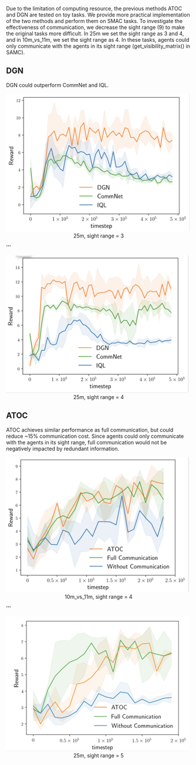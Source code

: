 Due to the limitation of computing resource, the previous methods ATOC and DGN are tested on toy tasks. We provide more practical implementation of the two methods and perform them on SMAC tasks. To investigate the effectiveness of communication, we decrease the sight range (9) to make the original tasks more difficult. In 25m we set the sight range as 3 and 4, and in 10m_vs_11m, we set the  sight range as 4. In these tasks, agents could only communicate with the agents in its sight range (get_visibility_matrix() in SAMC).

## DGN

DGN could outperform CommNet and IQL.


<img src="./fig/DGN-3.png" alt="sight range = 3" width="500">
<center> 25m, sight range = 3 </center>

'''


<img src="./fig/DGN-4.png" alt="sight range = 4" width="500">
<center> 25m, sight range = 4 </center>

## ATOC

ATOC achieves similar performance as full communication, but could reduce ~15% communication cost. Since agents could only communicate with the agents in its sight range, full communication would not be negatively impacted by redundant information.

<img src="./fig/ATOC-4.png" alt="sight range = 4" width="500">
<center> 10m_vs_11m, sight range = 4 </center>

'''

<img src="./fig/ATOC-5.png" alt="sight range = 5" width="500">
<center> 25m, sight range = 5</center>
